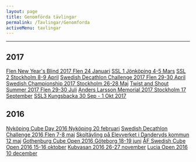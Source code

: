 ```yaml
---
layout: page
title: Genomförda tävlingar
permalink: /Tavlingar/Genomforda
activeMenu: tavlingar
---
```

<hr>

## 2017
<div class="list-group">
  <a class="list-group-item" target="_blank" href="https://www.worldcubeassociation.org/competitions/FlenNewYearsBlind2017">Flen New Year's Blind 2017 Flen 24 Januari</a>
  <a class="list-group-item" target="_blank" href="https://www.worldcubeassociation.org/competitions/SSL1Jonkoping2017">SSL 1 Jönköping 4-5 Mars</a>
  <a class="list-group-item" target="_blank" href="https://www.worldcubeassociation.org/competitions/SSL2Stockholm2017">SSL 2 Stockholm 8-9 April</a>
  <a class="list-group-item" target="_blank" href="https://www.worldcubeassociation.org/competitions/SwedishDecathlonChallenge2017">Swedish Decathlon Challenge 2017 Flen 29-30 April</a>
  <a class="list-group-item" target="_blank" href="https://www.worldcubeassociation.org/competitions/SwedishChampionship2017">Swedish Championship 2017 Stockholm 26-28 Maj</a>
  <a class="list-group-item" target="_blank" href="https://www.worldcubeassociation.org/competitions/TwistandShoutSummer2017">Twist and Shout Summer 2017 Flen 29-30 Juli</a>
  <a class="list-group-item" target="_blank" href="https://www.worldcubeassociation.org/competitions/AndersLarssonMemorial2017">Anders Larsson Memorial 2017 Stockholm 17 September</a>
  <a class="list-group-item" target="_blank" href="https://www.worldcubeassociation.org/competitions/SSL3Kungsbacka2017">SSL3 Kungsbacka 30 Sep - 1 Okt 2017</a>
</div>

## 2016
<div class="list-group">
  <a class="list-group-item" target="_blank" href="https://www.worldcubeassociation.org/competitions/NykopingCubeDay2016">Nyköping Cube Day 2016  Nyköping 20 februari</a>
  <a class="list-group-item" target="_blank" href="https://www.worldcubeassociation.org/competitions/SwedishDecathlonChallenge2016">Swedish Decathlon Challenge 2016 Flen 7-8 maj</a>
  <a class="list-group-item" target="_blank" href="http://www.elevverket.se/filearea_146.html">Skoltävling på Elevverket i Danderyds kommun 12 maj</a>
  <a class="list-group-item" target="_blank" href="https://www.worldcubeassociation.org/competitions/GothenburgOpen2016">Gothenburg Cube Open 2016 Göteborg 18-19 juni</a>
  <a class="list-group-item" target="_blank" href="https://www.worldcubeassociation.org/competitions/AFSwedishCubeOpen2016">ÅF Swedish Cube Open 2016 15-16 oktober</a>
  <a class="list-group-item" target="_blank" href="https://www.worldcubeassociation.org/competitions/Kubvasan2016">Kubvasan 2016 26-27 november</a>
  <a class="list-group-item" target="_blank" href="https://www.worldcubeassociation.org/competitions/LuciaOpen2016">Lucia Open 2016 10 december</a>               
</div>